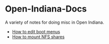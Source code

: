 # Open-Indiana-Docs
A variety of notes for doing misc in Open Indiana.

* [How to edit boot menus](edit-boot-menu.md)
* [How to mount NFS shares](mounting-nfs-share.md)
